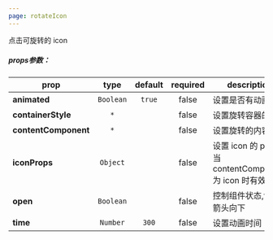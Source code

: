 ```yaml
---
page: rotateIcon
---
```



点击可旋转的 icon

##### props参数：

prop | type | default | required | description
---- | :----: | :-------: | :--------: | -----------
**animated** | `Boolean` | `true` | false | 设置是否有动画
**containerStyle** | `*` |  | false | 设置旋转容器的样式
**contentComponent** | `*` |  | false | 设置旋转的内容组件
**iconProps** | `Object` |  | false | 设置 icon 的 props,当 contentComponent 为 icon 时有效
**open** | `Boolean` |  | false | 控制组件状态,false:箭头向下
**time** | `Number` | `300` | false | 设置动画时间



